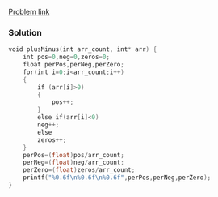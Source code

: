 [Problem link](https://www.hackerrank.com/challenges/one-week-preparation-kit-plus-minus/problem?h_l=interview&isFullScreen=true&playlist_slugs%5B%5D%5B%5D=preparation-kits&playlist_slugs%5B%5D%5B%5D=one-week-preparation-kit&playlist_slugs%5B%5D%5B%5D=one-week-day-one)
### Solution
```C
void plusMinus(int arr_count, int* arr) {
    int pos=0,neg=0,zeros=0;
    float perPos,perNeg,perZero;
    for(int i=0;i<arr_count;i++)
    {
        if (arr[i]>0)
        {
            pos++;
        }
        else if(arr[i]<0)
        neg++;
        else
        zeros++;
    }
    perPos=(float)pos/arr_count;
    perNeg=(float)neg/arr_count;
    perZero=(float)zeros/arr_count;
    printf("%0.6f\n%0.6f\n%0.6f",perPos,perNeg,perZero);
}
```

